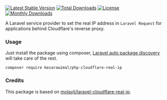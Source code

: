 [![Latest Stable Version](https://poser.pugx.org/kesarawimal/php-cloudflare-real-ip/v)](//packagist.org/packages/kesarawimal/php-cloudflare-real-ip) [![Total Downloads](https://poser.pugx.org/kesarawimal/php-cloudflare-real-ip/downloads)](//packagist.org/packages/kesarawimal/php-cloudflare-real-ip) [![License](https://poser.pugx.org/kesarawimal/php-cloudflare-real-ip/license)](//packagist.org/packages/kesarawimal/php-cloudflare-real-ip) [![Monthly Downloads](https://poser.pugx.org/kesarawimal/php-cloudflare-real-ip/d/monthly)](//packagist.org/packages/kesarawimal/php-cloudflare-real-ip)

A Laravel service provider to set the real IP address in `Laravel Request` for applications behind Cloudflare's reverse proxy.      


### Usage
 
Just install the package using composer, [Laravel auto package discovery](https://laravel.com/docs/8.x/packages#package-discovery) will take care of the rest.

    composer require kesarawimal/php-cloudflare-real-ip
    
    
### Credits

This package is based on [molayli/laravel-cloudflare-real-ip](https://github.com/molayli/laravel-cloudflare-real-ip).
